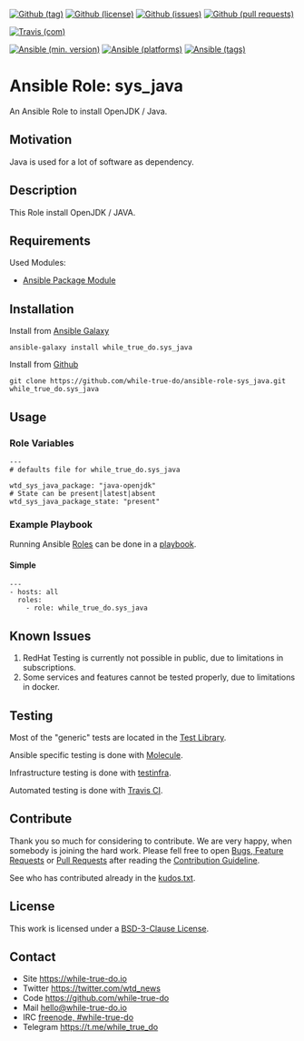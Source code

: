 <!--
name: README.md
description: This file contains important information for the repository.
author: while-true-do.io
contact: hello@while-true-do.io
license: BSD-3-Clause
-->

<!-- github shields -->
[![Github (tag)](https://img.shields.io/github/tag/while-true-do/ansible-role-sys_java.svg)](https://github.com/while-true-do/ansible-role-sys_java/tags)
[![Github (license)](https://img.shields.io/github/license/while-true-do/ansible-role-sys_java.svg)](https://github.com/while-true-do/ansible-role-sys_java/blob/master/LICENSE)
[![Github (issues)](https://img.shields.io/github/issues/while-true-do/ansible-role-sys_java.svg)](https://github.com/while-true-do/ansible-role-sys_java/issues)
[![Github (pull requests)](https://img.shields.io/github/issues-pr/while-true-do/ansible-role-sys_java.svg)](https://github.com/while-true-do/ansible-role-sys_java/pulls)
<!-- travis shields -->
[![Travis (com)](https://img.shields.io/travis/com/while-true-do/ansible-role-sys_java.svg)](https://travis-ci.com/while-true-do/ansible-role-sys_java)
<!-- ansible shields -->
[![Ansible (min. version)](https://img.shields.io/badge/dynamic/yaml.svg?label=Min.%20Ansible%20Version&url=https%3A%2F%2Fraw.githubusercontent.com%2Fwhile-true-do%2Fansible-role-sys_java%2Fmaster%2Fmeta%2Fmain.yml&query=%24.galaxy_info.min_ansible_version&colorB=black)](https://galaxy.ansible.com/while_true_do/sys_java)
[![Ansible (platforms)](https://img.shields.io/badge/dynamic/yaml.svg?label=Supported%20OS&url=https%3A%2F%2Fraw.githubusercontent.com%2Fwhile-true-do%2Fansible-role-sys_java%2Fmaster%2Fmeta%2Fmain.yml&query=galaxy_info.platforms%5B*%5D.name&colorB=black)](https://galaxy.ansible.com/while_true_do/sys_java)
[![Ansible (tags)](https://img.shields.io/badge/dynamic/yaml.svg?label=Galaxy%20Tags&url=https%3A%2F%2Fraw.githubusercontent.com%2Fwhile-true-do%2Fansible-role-sys_java%2Fmaster%2Fmeta%2Fmain.yml&query=%24.galaxy_info.galaxy_tags%5B*%5D&colorB=black)](https://galaxy.ansible.com/while_true_do/sys_java)

# Ansible Role: sys_java

An Ansible Role to install OpenJDK / Java.

## Motivation

Java is used for a lot of software as dependency.

## Description

This Role install OpenJDK / JAVA.

## Requirements

Used Modules:

-   [Ansible Package Module](https://docs.ansible.com/ansible/latest/modules/package_module.html)

## Installation

Install from [Ansible Galaxy](https://galaxy.ansible.com/while_true_do/sys_java)
```
ansible-galaxy install while_true_do.sys_java
```

Install from [Github](https://github.com/while-true-do/ansible-role-sys_java)
```
git clone https://github.com/while-true-do/ansible-role-sys_java.git while_true_do.sys_java
```

## Usage

### Role Variables

```
---
# defaults file for while_true_do.sys_java

wtd_sys_java_package: "java-openjdk"
# State can be present|latest|absent
wtd_sys_java_package_state: "present"
```

### Example Playbook

Running Ansible
[Roles](https://docs.ansible.com/ansible/latest/user_guide/playbooks_reuse_roles.html)
can be done in a
[playbook](https://docs.ansible.com/ansible/latest/user_guide/playbooks_intro.html).

#### Simple

```
---
- hosts: all
  roles:
    - role: while_true_do.sys_java
```

## Known Issues

1.  RedHat Testing is currently not possible in public, due to limitations
    in subscriptions.
2.  Some services and features cannot be tested properly, due to limitations
    in docker.

## Testing

Most of the "generic" tests are located in the
[Test Library](https://github.com/while-true-do/test-library).

Ansible specific testing is done with
[Molecule](https://molecule.readthedocs.io/en/stable/).

Infrastructure testing is done with
[testinfra](https://testinfra.readthedocs.io/en/stable/).

Automated testing is done with [Travis CI](https://travis-ci.com/while-true-do).

## Contribute

Thank you so much for considering to contribute. We are very happy, when somebody
is joining the hard work. Please fell free to open
[Bugs, Feature Requests](https://github.com/while-true-do/ansible-role-sys_java/issues)
or [Pull Requests](https://github.com/while-true-do/ansible-role-sys_java/pulls) after
reading the [Contribution Guideline](https://github.com/while-true-do/doc-library/blob/master/docs/CONTRIBUTING.md).

See who has contributed already in the [kudos.txt](./kudos.txt).

## License

This work is licensed under a [BSD-3-Clause License](https://opensource.org/licenses/BSD-3-Clause).

## Contact

-   Site <https://while-true-do.io>
-   Twitter <https://twitter.com/wtd_news>
-   Code <https://github.com/while-true-do>
-   Mail [hello@while-true-do.io](mailto:hello@while-true-do.io)
-   IRC [freenode, #while-true-do](https://webchat.freenode.net/?channels=while-true-do)
-   Telegram <https://t.me/while_true_do>
